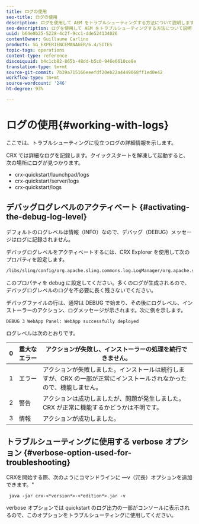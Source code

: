 ```yaml
---
title: ログの使用
seo-title: ログの使用
description: ログを使用して AEM をトラブルシューティングする方法について説明します。
seo-description: ログを使用して AEM をトラブルシューティングする方法について説明します。
uuid: b64e0b25-5228-4c2f-9cc1-dde524134026
contentOwner: Guillaume Carlino
products: SG_EXPERIENCEMANAGER/6.4/SITES
topic-tags: operations
content-type: reference
discoiquuid: b4c1cb82-865b-48dd-b5c0-946e6610ce8e
translation-type: tm+mt
source-git-commit: 7b39a715166eeefdf20eb22a4449068ff1ed0e42
workflow-type: tm+mt
source-wordcount: '246'
ht-degree: 93%

---
```



# ログの使用{#working-with-logs}

ここでは、トラブルシューティングに役立つログの詳細情報を示します。

CRX では詳細なログを記録します。クイックスタートを解凍して起動すると、次の場所にログが見つかります。

* crx-quickstart/launchpad/logs
* crx-quickstart/server/logs
* crx-quickstart/logs

## デバッグログレベルのアクティベート {#activating-the-debug-log-level}

デフォルトのログレベルは情報（INFO）なので、デバッグ（DEBUG）メッセージはログに記録されません。

デバッグログレベルをアクティベートするには、CRX Explorer を使用して次のプロパティを設定します。

```xml
/libs/sling/config/org.apache.sling.commons.log.LogManager/org.apache.sling.commons.log.level
```

このプロパティを debug に設定してください。多くのログが生成されるので、デバッグログレベルのログを不必要に長く残さないでください。

デバッグファイルの行は、通常は DEBUG で始まり、その後にログレベル、インストーラーのアクション、ログメッセージが示されます。次に例を示します。

```xml
DEBUG 3 WebApp Panel: WebApp successfully deployed
```

ログレベルは次のとおりです。

| 0 | 重大なエラー | アクションが失敗し、インストーラーの処理を続行できません。 |
|---|---|---|
| 1 | エラー | アクションが失敗しました。インストールは続行しますが、CRX の一部が正常にインストールされなかったので、機能しません。 |
| 2 | 警告 | アクションは成功しましたが、問題が発生しました。CRX が正常に機能するかどうかは不明です。 |
| 3 | 情報 | アクションが成功しました。 |

## トラブルシューティングに使用する verbose オプション  {#verbose-option-used-for-troubleshooting}

CRXを開始する際、次のようにコマンドラインに —v（冗長）オプションを追加できます。&quot;

` java -jar crx-<*version*>-<*edition*>.jar -v`

verbose オプションでは quickstart のログ出力の一部がコンソールに表示されるので、このオプションをトラブルシューティングに使用してください。
